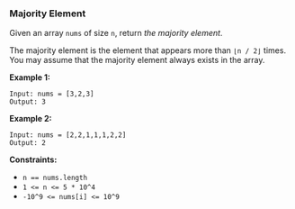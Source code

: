 ### Majority Element

Given an array `nums` of size `n`, return *the majority element*.

The majority element is the element that appears more than `⌊n / 2⌋` times. You may assume that the majority element always exists in the array.

**Example 1:**

```
Input: nums = [3,2,3]
Output: 3
```

**Example 2:**

```
Input: nums = [2,2,1,1,1,2,2]
Output: 2
```

**Constraints:**

*   `n == nums.length`
*   `1 <= n <= 5 * 10^4`
*   `-10^9 <= nums[i] <= 10^9`

